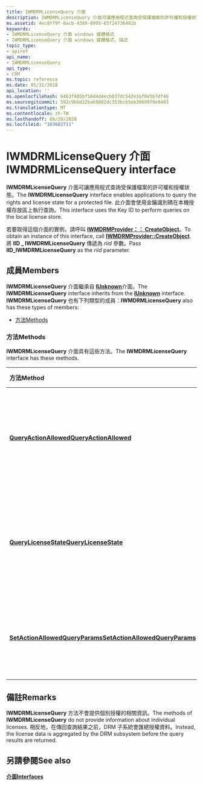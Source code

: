 ```yaml
---
title: IWMDRMLicenseQuery 介面
description: IWMDRMLicenseQuery 介面可讓應用程式查詢受保護檔案的許可權和授權狀態。
ms.assetid: 4ec8ff9f-0acb-4389-8995-65f24736491b
keywords:
- IWMDRMLicenseQuery 介面 windows 媒體格式
- IWMDRMLicenseQuery 介面 windows 媒體格式，描述
topic_type:
- apiref
api_name:
- IWMDRMLicenseQuery
api_type:
- COM
ms.topic: reference
ms.date: 05/31/2018
api_location: ''
ms.openlocfilehash: 6463f405bf50d4d4ecb037dc542e3af0e5b7df46
ms.sourcegitcommit: 592c9bbd22ba69802dc353bcb5eb30699f9e9403
ms.translationtype: MT
ms.contentlocale: zh-TW
ms.lasthandoff: 08/20/2020
ms.locfileid: "103682711"
---
```

# <a name="iwmdrmlicensequery-interface"></a><span data-ttu-id="f83b9-105">IWMDRMLicenseQuery 介面</span><span class="sxs-lookup"><span data-stu-id="f83b9-105">IWMDRMLicenseQuery interface</span></span>

<span data-ttu-id="f83b9-106">**IWMDRMLicenseQuery** 介面可讓應用程式查詢受保護檔案的許可權和授權狀態。</span><span class="sxs-lookup"><span data-stu-id="f83b9-106">The **IWMDRMLicenseQuery** interface enables applications to query the rights and license state for a protected file.</span></span> <span data-ttu-id="f83b9-107">此介面會使用金鑰識別碼在本機授權存放區上執行查詢。</span><span class="sxs-lookup"><span data-stu-id="f83b9-107">This interface uses the Key ID to perform queries on the local license store.</span></span>

<span data-ttu-id="f83b9-108">若要取得這個介面的實例，請呼叫 [**IWMDRMProvider：： CreateObject**](iwmdrmprovider-createobject.md)。</span><span class="sxs-lookup"><span data-stu-id="f83b9-108">To obtain an instance of this interface, call [**IWMDRMProvider::CreateObject**](iwmdrmprovider-createobject.md).</span></span> <span data-ttu-id="f83b9-109">將 **IID \_ IWMDRMLicenseQuery** 傳遞為 *riid* 參數。</span><span class="sxs-lookup"><span data-stu-id="f83b9-109">Pass **IID\_IWMDRMLicenseQuery** as the *riid* parameter.</span></span>

## <a name="members"></a><span data-ttu-id="f83b9-110">成員</span><span class="sxs-lookup"><span data-stu-id="f83b9-110">Members</span></span>

<span data-ttu-id="f83b9-111">**IWMDRMLicenseQuery** 介面繼承自 [**IUnknown**](/windows/desktop/api/unknwn/nn-unknwn-iunknown)介面。</span><span class="sxs-lookup"><span data-stu-id="f83b9-111">The **IWMDRMLicenseQuery** interface inherits from the [**IUnknown**](/windows/desktop/api/unknwn/nn-unknwn-iunknown) interface.</span></span> <span data-ttu-id="f83b9-112">**IWMDRMLicenseQuery** 也有下列類型的成員：</span><span class="sxs-lookup"><span data-stu-id="f83b9-112">**IWMDRMLicenseQuery** also has these types of members:</span></span>

-   [<span data-ttu-id="f83b9-113">方法</span><span class="sxs-lookup"><span data-stu-id="f83b9-113">Methods</span></span>](#methods)

### <a name="methods"></a><span data-ttu-id="f83b9-114">方法</span><span class="sxs-lookup"><span data-stu-id="f83b9-114">Methods</span></span>

<span data-ttu-id="f83b9-115">**IWMDRMLicenseQuery** 介面具有這些方法。</span><span class="sxs-lookup"><span data-stu-id="f83b9-115">The **IWMDRMLicenseQuery** interface has these methods.</span></span>



| <span data-ttu-id="f83b9-116">方法</span><span class="sxs-lookup"><span data-stu-id="f83b9-116">Method</span></span>                                                                                | <span data-ttu-id="f83b9-117">描述</span><span class="sxs-lookup"><span data-stu-id="f83b9-117">Description</span></span>                                                                                      |
|:--------------------------------------------------------------------------------------|:-------------------------------------------------------------------------------------------------|
| [<span data-ttu-id="f83b9-118">**QueryActionAllowed**</span><span class="sxs-lookup"><span data-stu-id="f83b9-118">**QueryActionAllowed**</span></span>](iwmdrmlicensequery-queryactionallowed.md)                   | <span data-ttu-id="f83b9-119">查詢本機授權存放區，以取得依金鑰識別碼執行動作的許可權。</span><span class="sxs-lookup"><span data-stu-id="f83b9-119">Queries the local license store for permissions to perform actions by Key ID.</span></span><br/>         |
| [<span data-ttu-id="f83b9-120">**QueryLicenseState**</span><span class="sxs-lookup"><span data-stu-id="f83b9-120">**QueryLicenseState**</span></span>](iwmdrmlicensequery-querylicensestate.md)                     | <span data-ttu-id="f83b9-121">依金鑰識別碼和特定權利查詢本機授權存放區中的授權狀態資料。</span><span class="sxs-lookup"><span data-stu-id="f83b9-121">Queries the local license store for license state data by Key ID and specific rights.</span></span><br/> |
| [<span data-ttu-id="f83b9-122">**SetActionAllowedQueryParams**</span><span class="sxs-lookup"><span data-stu-id="f83b9-122">**SetActionAllowedQueryParams**</span></span>](iwmdrmlicensequery-setactionallowedqueryparams.md) | <span data-ttu-id="f83b9-123">設定環境參數以改善授權查詢的精確度。</span><span class="sxs-lookup"><span data-stu-id="f83b9-123">Sets environmental parameters to improve the accuracy of license queries.</span></span><br/>             |



 

## <a name="remarks"></a><span data-ttu-id="f83b9-124">備註</span><span class="sxs-lookup"><span data-stu-id="f83b9-124">Remarks</span></span>

<span data-ttu-id="f83b9-125">**IWMDRMLicenseQuery** 方法不會提供個別授權的相關資訊。</span><span class="sxs-lookup"><span data-stu-id="f83b9-125">The methods of **IWMDRMLicenseQuery** do not provide information about individual licenses.</span></span> <span data-ttu-id="f83b9-126">相反地，在傳回查詢結果之前，DRM 子系統會匯總授權資料。</span><span class="sxs-lookup"><span data-stu-id="f83b9-126">Instead, the license data is aggregated by the DRM subsystem before the query results are returned.</span></span>

## <a name="see-also"></a><span data-ttu-id="f83b9-127">另請參閱</span><span class="sxs-lookup"><span data-stu-id="f83b9-127">See also</span></span>

<dl> <dt>

[<span data-ttu-id="f83b9-128">**介面**</span><span class="sxs-lookup"><span data-stu-id="f83b9-128">**Interfaces**</span></span>](drm-interfaces.md)
</dt> </dl>

 

